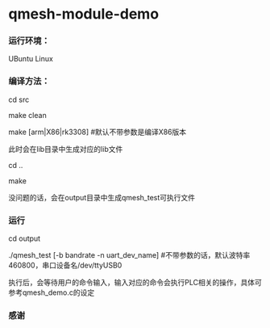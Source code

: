 # qmesh-module-demo

### 运行环境：
  UBuntu Linux

### 编译方法：
  cd src
  
  make clean
  
  make [arm|X86|rk3308] #默认不带参数是编译X86版本
  
  此时会在lib目录中生成对应的lib文件
  
  cd ..
  
  make
  
  没问题的话，会在output目录中生成qmesh_test可执行文件
  

### 运行
  cd output
  
  ./qmesh_test [-b bandrate -n uart_dev_name] #不带参数的话，默认波特率460800，串口设备名/dev/ttyUSB0
  
  执行后，会等待用户的命令输入，输入对应的命令会执行PLC相关的操作，具体可参考qmesh_demo.c的设定
  
### 感谢
